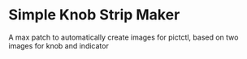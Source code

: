 # Simple Knob Strip Maker
 A max patch to automatically create images for pictctl, based on two images for knob and indicator 
